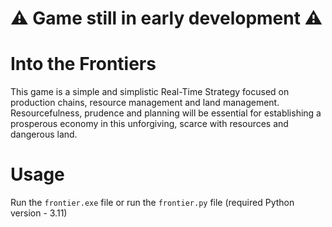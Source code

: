# ⚠ Game still in early development ⚠
# Into the Frontiers
This game is a simple and simplistic Real-Time Strategy focused on production chains, 
resource management and land management. Resourcefulness, prudence and planning will be 
essential for establishing a prosperous economy in this unforgiving, scarce with resources 
and dangerous land. 

# Usage
Run the `frontier.exe` file or run the `frontier.py` file (required Python version - 3.11)
